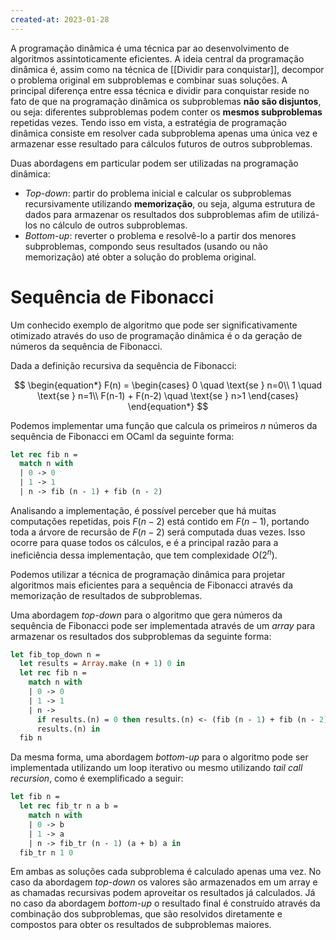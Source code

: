 ```yaml
---
created-at: 2023-01-28
---
```


A programação dinâmica é uma técnica par ao desenvolvimento de algoritmos assintoticamente eficientes. A ideia central da programação dinâmica é, assim como na técnica de [[Dividir para conquistar]], decompor o problema original em subproblemas e combinar suas soluções. A principal diferença entre essa técnica e dividir para conquistar reside no fato de que na programação dinâmica os subproblemas **não são disjuntos**, ou seja: diferentes subproblemas podem conter os **mesmos subproblemas** repetidas vezes. Tendo isso em vista, a estratégia de programação dinâmica consiste em resolver cada subproblema apenas uma única vez e armazenar esse resultado para cálculos futuros de outros subproblemas.

Duas abordagens em particular podem ser utilizadas na programação dinâmica:

- *Top-down*: partir do problema inicial e calcular os subproblemas recursivamente utilizando **memorização**, ou seja, alguma estrutura de dados para armazenar os resultados dos subproblemas afim de utilizá-los no cálculo de outros subproblemas.
- *Bottom-up*: reverter o problema e resolvê-lo a partir dos menores subproblemas, compondo seus resultados (usando ou não memorização) até obter a solução do problema original.

# Sequência de Fibonacci

Um conhecido exemplo de algoritmo que pode ser significativamente otimizado através do uso de programação dinâmica é o da geração de números da sequência de Fibonacci.

Dada a definição recursiva da sequência de Fibonacci:

$$
\begin{equation*} F(n) =
	\begin{cases}
		 0 \quad \text{se } n=0\\
		 1 \quad \text{se } n=1\\
		 F(n-1) + F(n-2) \quad \text{se } n>1
	\end{cases}
\end{equation*}
$$

Podemos implementar uma função que calcula os primeiros $n$ números da sequência de Fibonacci em OCaml da seguinte forma:

```ocaml
let rec fib n =
  match n with
  | 0 -> 0
  | 1 -> 1
  | n -> fib (n - 1) + fib (n - 2)
```

Analisando a implementação, é possível perceber que há muitas computações repetidas, pois $F(n-2)$ está contido em $F(n-1)$, portando toda a árvore de recursão de $F(n-2)$ será computada duas vezes. Isso ocorre para quase todos os cálculos, e é a principal razão para a ineficiência dessa implementação, que tem complexidade $O(2^n)$.

Podemos utilizar a técnica de programação dinâmica para projetar algoritmos mais eficientes para a sequência de Fibonacci através da memorização de resultados de subproblemas.

Uma abordagem *top-down* para o algoritmo que gera números da sequência de Fibonacci pode ser implementada através de um *array* para armazenar os resultados dos subproblemas da seguinte forma:

```ocaml
let fib_top_down n =
  let results = Array.make (n + 1) 0 in
  let rec fib n =
    match n with
    | 0 -> 0
    | 1 -> 1
    | n ->
      if results.(n) = 0 then results.(n) <- (fib (n - 1) + fib (n - 2));
      results.(n) in
  fib n
```

Da mesma forma, uma abordagem *bottom-up* para o algoritmo pode ser implementada utilizando um loop iterativo ou mesmo utilizando *tail call recursion*, como é exemplificado a seguir:

```ocaml
let fib n =
  let rec fib_tr n a b =
    match n with
    | 0 -> b
    | 1 -> a
    | n -> fib_tr (n - 1) (a + b) a in
  fib_tr n 1 0
```

Em ambas as soluções cada subproblema é calculado apenas uma vez. No caso da abordagem *top-down* os valores são armazenados em um array e as chamadas recursivas podem aproveitar os resultados já calculados. Já no caso da abordagem *bottom-up* o resultado final é construído através da combinação dos subproblemas, que são resolvidos diretamente e compostos para obter os resultados de subproblemas maiores.
